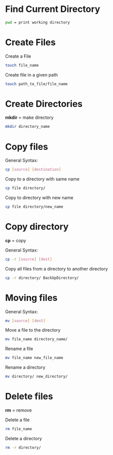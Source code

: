 # Find Current Directory

```bash
pwd = print working directory
```

# Create Files

Create a File

```bash
touch file_name
```

Create file in a given path

```bash
touch path_to_file/file_name
```

# Create Directories

**mkdir** = make directory

```bash
mkdir directory_name
```

# Copy files

General Syntax:

```bash
cp [source] [destination]
```

Copy to a directory with same name

```bash
cp file directory/
```

Copy to directory with new name

```bash
cp file directory/new_name
```

# Copy directory

**cp** = copy

General Syntax:

```bash
cp -r [source] [dest]
```

Copy all files from a directory to another directory

```bash
cp -r directory/ BackUpDirectory/
```

# Moving files

General Syntax:

```bash
mv [source] [dest]
```

Move a file to the directory

```bash
mv file_name directory_name/
```

Rename a file

```bash
mv file_name new_file_name
```

Rename a directory

```bash
mv directory/ new_directory/
```

# Delete files

**rm** = remove

Delete a file

```bash
rm file_name
```

Delete a directory

```bash
rm -r directory/
```
